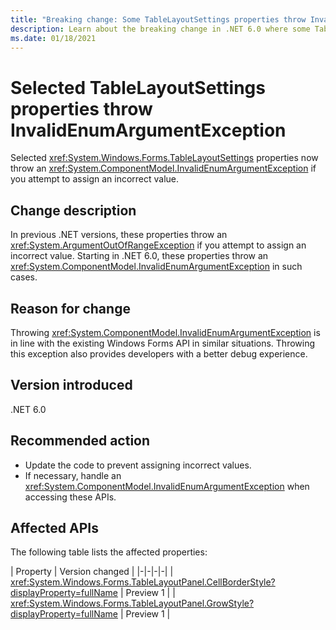 ```yaml
---
title: "Breaking change: Some TableLayoutSettings properties throw InvalidEnumArgumentException"
description: Learn about the breaking change in .NET 6.0 where some TableLayoutSettings APIs now throw an InvalidEnumArgumentException for invalid arguments.
ms.date: 01/18/2021
---
```

# Selected TableLayoutSettings properties throw InvalidEnumArgumentException

Selected <xref:System.Windows.Forms.TableLayoutSettings> properties now throw an <xref:System.ComponentModel.InvalidEnumArgumentException> if you attempt to assign an incorrect value.

## Change description

In previous .NET versions, these properties throw an <xref:System.ArgumentOutOfRangeException> if you attempt to assign an incorrect value. Starting in .NET 6.0, these properties throw an <xref:System.ComponentModel.InvalidEnumArgumentException> in such cases.

## Reason for change

Throwing <xref:System.ComponentModel.InvalidEnumArgumentException> is in line with the existing Windows Forms API in similar situations. Throwing this exception also provides developers with a better debug experience.

## Version introduced

.NET 6.0

## Recommended action

- Update the code to prevent assigning incorrect values.
- If necessary, handle an <xref:System.ComponentModel.InvalidEnumArgumentException> when accessing these APIs.

## Affected APIs

The following table lists the affected properties:

| Property | Version changed |
|-|-|-|-|
| <xref:System.Windows.Forms.TableLayoutPanel.CellBorderStyle?displayProperty=fullName> | Preview 1 |
| <xref:System.Windows.Forms.TableLayoutPanel.GrowStyle?displayProperty=fullName> | Preview 1 |

<!--

### Affected APIs

- `P:System.Windows.Forms.TableLayoutPanel.CellBorderStyle`
- `P:System.Windows.Forms.TableLayoutPanel.GrowStyle`

### Category

Windows Forms

-->
